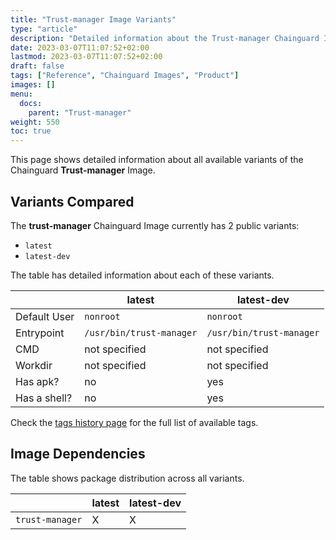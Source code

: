 ```yaml
---
title: "Trust-manager Image Variants"
type: "article"
description: "Detailed information about the Trust-manager Chainguard Image variants"
date: 2023-03-07T11:07:52+02:00
lastmod: 2023-03-07T11:07:52+02:00
draft: false
tags: ["Reference", "Chainguard Images", "Product"]
images: []
menu:
  docs:
    parent: "Trust-manager"
weight: 550
toc: true
---
```


This page shows detailed information about all available variants of the Chainguard **Trust-manager** Image.

## Variants Compared
The **trust-manager** Chainguard Image currently has 2 public variants: 

- `latest`
- `latest-dev`

The table has detailed information about each of these variants.

|              | latest                   | latest-dev               |
|--------------|--------------------------|--------------------------|
| Default User | `nonroot`                | `nonroot`                |
| Entrypoint   | `/usr/bin/trust-manager` | `/usr/bin/trust-manager` |
| CMD          | not specified            | not specified            |
| Workdir      | not specified            | not specified            |
| Has apk?     | no                       | yes                      |
| Has a shell? | no                       | yes                      |

Check the [tags history page](/chainguard/chainguard-images/reference/trust-manager/tags_history/) for the full list of available tags.
## Image Dependencies
The table shows package distribution across all variants.

|                 | latest | latest-dev |
|-----------------|--------|------------|
| `trust-manager` | X      | X          |
